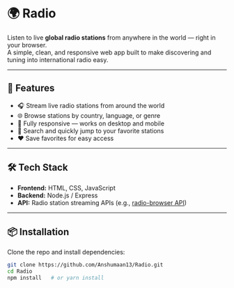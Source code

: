 # 🌍 Radio

Listen to live **global radio stations** from anywhere in the world — right in your browser.  
A simple, clean, and responsive web app built to make discovering and tuning into international radio easy.

---

## 🚀 Features

- 🎧 Stream live radio stations from around the world  
- 🌐 Browse stations by country, language, or genre  
- 📱 Fully responsive — works on desktop and mobile  
- 🔎 Search and quickly jump to your favorite stations  
- ❤️ Save favorites for easy access  

---

## 🛠 Tech Stack

- **Frontend:** HTML, CSS, JavaScript   
- **Backend:** Node.js / Express 
- **API:** Radio station streaming APIs (e.g., [radio-browser API](https://www.radio-browser.info/))  


---

## 📦 Installation

Clone the repo and install dependencies:

```bash
git clone https://github.com/Anshumaan13/Radio.git
cd Radio
npm install   # or yarn install
